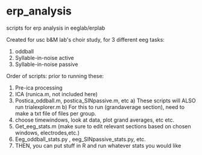 # erp_analysis
scripts for erp analysis in eeglab/erplab

Created for usc b&M lab's choir study, for 3 different eeg tasks:

1. oddball
2. Syllable-in-noise active
3. Syllable-in-noise passive


Order of scripts: 
prior to running these:
1. Pre-ica processing 
2. ICA (runica.m, not included here)
3. Postica_oddball.m, postica_SINpassive.m, etc 
    a) These scripts will ALSO run trialexplorer.m
    b) For this to run (grandaverage section), need to make a txt file of files per group. 
4. choose timewindows, look at data, plot grand averages, etc etc.
5. Get_eeg_stats.m (make sure to edit relevant sections based on chosen windows, electrodes,etc.)
6. Eeg_oddball_stats.py , eeg_SINpassive_stats.py, etc. 
7. THEN, you can put stuff in R and run whatever stats you would like
